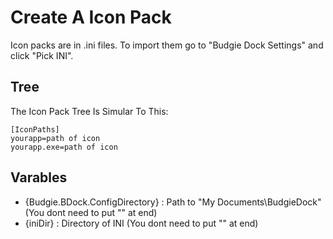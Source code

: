 # Create A Icon Pack
Icon packs are in .ini files. To import them go to "Budgie Dock Settings" and click "Pick INI".
## Tree
The Icon Pack Tree Is Simular To This:
```
[IconPaths]
yourapp=path of icon
yourapp.exe=path of icon
```
## Varables
* {Budgie.BDock.ConfigDirectory} : Path to "My Documents\BudgieDock" (You dont need to put "\" at end)
* {iniDir} : Directory of INI (You dont need to put "\" at end)
